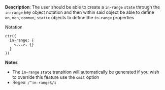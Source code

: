 __Description__: The user should be able to create a `in-range` `state` through the `in-range` key object notation and then within said object be able to define `on`, `non`, `common`, `static` objects to define the `in-range` properties

Notation
```
ctr({
  in-range: {
    <...>: {}
  }
})
```

__Notes__

- The `in-range` `state` transition will automatically be generated if you wish to override this feature use the `omit` option
- Regex: `/^in-range$/i`